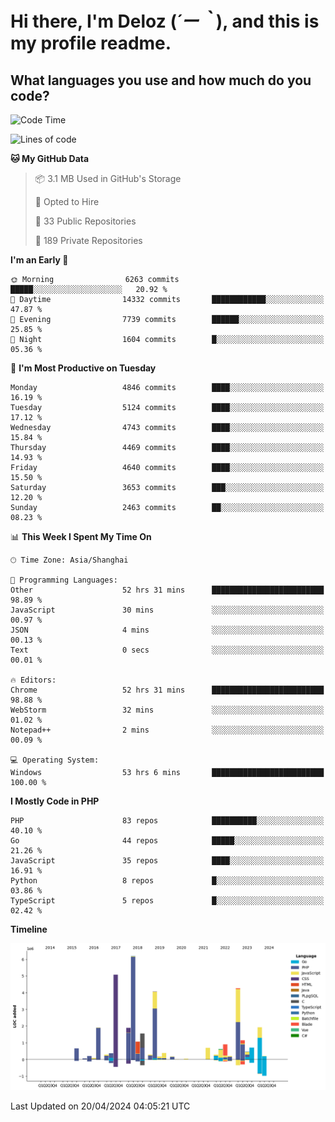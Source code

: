 # **Hi there, I'm Deloz (*´ー｀*), and this is my profile readme.**

## **What languages you use and how much do you code?**

<!--START_SECTION:waka-->
![Code Time](http://img.shields.io/badge/Code%20Time-3%2C800%20hrs%206%20mins-blue)

![Lines of code](https://img.shields.io/badge/From%20Hello%20World%20I%27ve%20Written-35.8%20million%20lines%20of%20code-blue)

**🐱 My GitHub Data** 

> 📦 3.1 MB Used in GitHub's Storage 
 > 
> 💼 Opted to Hire
 > 
> 📜 33 Public Repositories 
 > 
> 🔑 189 Private Repositories 
 > 
**I'm an Early 🐤** 

```text
🌞 Morning                6263 commits        █████░░░░░░░░░░░░░░░░░░░░   20.92 % 
🌆 Daytime                14332 commits       ████████████░░░░░░░░░░░░░   47.87 % 
🌃 Evening                7739 commits        ██████░░░░░░░░░░░░░░░░░░░   25.85 % 
🌙 Night                  1604 commits        █░░░░░░░░░░░░░░░░░░░░░░░░   05.36 % 
```
📅 **I'm Most Productive on Tuesday** 

```text
Monday                   4846 commits        ████░░░░░░░░░░░░░░░░░░░░░   16.19 % 
Tuesday                  5124 commits        ████░░░░░░░░░░░░░░░░░░░░░   17.12 % 
Wednesday                4743 commits        ████░░░░░░░░░░░░░░░░░░░░░   15.84 % 
Thursday                 4469 commits        ████░░░░░░░░░░░░░░░░░░░░░   14.93 % 
Friday                   4640 commits        ████░░░░░░░░░░░░░░░░░░░░░   15.50 % 
Saturday                 3653 commits        ███░░░░░░░░░░░░░░░░░░░░░░   12.20 % 
Sunday                   2463 commits        ██░░░░░░░░░░░░░░░░░░░░░░░   08.23 % 
```


📊 **This Week I Spent My Time On** 

```text
🕑︎ Time Zone: Asia/Shanghai

💬 Programming Languages: 
Other                    52 hrs 31 mins      █████████████████████████   98.89 % 
JavaScript               30 mins             ░░░░░░░░░░░░░░░░░░░░░░░░░   00.97 % 
JSON                     4 mins              ░░░░░░░░░░░░░░░░░░░░░░░░░   00.13 % 
Text                     0 secs              ░░░░░░░░░░░░░░░░░░░░░░░░░   00.01 % 

🔥 Editors: 
Chrome                   52 hrs 31 mins      █████████████████████████   98.88 % 
WebStorm                 32 mins             ░░░░░░░░░░░░░░░░░░░░░░░░░   01.02 % 
Notepad++                2 mins              ░░░░░░░░░░░░░░░░░░░░░░░░░   00.09 % 

💻 Operating System: 
Windows                  53 hrs 6 mins       █████████████████████████   100.00 % 
```

**I Mostly Code in PHP** 

```text
PHP                      83 repos            ██████████░░░░░░░░░░░░░░░   40.10 % 
Go                       44 repos            █████░░░░░░░░░░░░░░░░░░░░   21.26 % 
JavaScript               35 repos            ████░░░░░░░░░░░░░░░░░░░░░   16.91 % 
Python                   8 repos             █░░░░░░░░░░░░░░░░░░░░░░░░   03.86 % 
TypeScript               5 repos             █░░░░░░░░░░░░░░░░░░░░░░░░   02.42 % 
```



**Timeline**

![Lines of Code chart](https://raw.githubusercontent.com/deloz/deloz/main/assets/bar_graph.png)


 Last Updated on 20/04/2024 04:05:21 UTC
<!--END_SECTION:waka-->

